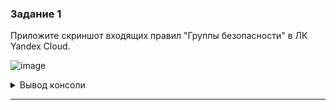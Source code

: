 ### Задание 1

Приложите скриншот входящих правил "Группы безопасности" в ЛК Yandex Cloud.

![image](https://github.com/busuek/work/assets/101875725/e6dd2cff-422d-4553-b152-6a37860ca693)

<details>
<summary>Вывод консоли</summary>

``` sh
user@ubuntu: ~/Desktop/projects/devops-netology/assets/terraform-03-control-structures/src$ terraform apply 

Terraform used the selected providers to generate the following execution plan. Resource actions are indicated with the following symbols:
  + create

...

Plan: 3 to add, 0 to change, 0 to destroy.

Do you want to perform these actions?
  Terraform will perform the actions described above.
  Only 'yes' will be accepted to approve.

  Enter a value: yes

yandex_vpc_network.develop: Creating...
yandex_vpc_network.develop: Creation complete after 1s [id=enpredncv398taslojr7]
yandex_vpc_subnet.develop: Creating...
yandex_vpc_security_group.example: Creating...
yandex_vpc_subnet.develop: Creation complete after 0s [id=e9bfgpik2rb0jlgp3gvp]
yandex_vpc_security_group.example: Creation complete after 1s [id=enpufp91vrv8e2nikfrk]

Apply complete! Resources: 3 added, 0 changed, 0 destroyed.
```   
</details>

------
